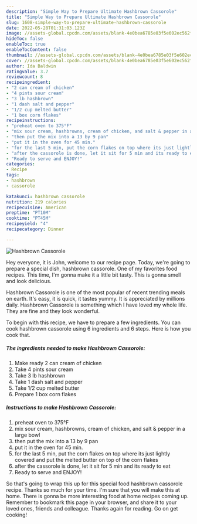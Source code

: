```yaml
---
description: "Simple Way to Prepare Ultimate Hashbrown Cassorole"
title: "Simple Way to Prepare Ultimate Hashbrown Cassorole"
slug: 1608-simple-way-to-prepare-ultimate-hashbrown-cassorole
date: 2022-05-28T01:31:03.123Z
image: //assets-global.cpcdn.com/assets/blank-4e0bea6785e03f5e602ec562f230caae08da540cada707380b4fe1bbebba43da.png
hideToc: false
enableToc: true
enableTocContent: false
thumbnail: //assets-global.cpcdn.com/assets/blank-4e0bea6785e03f5e602ec562f230caae08da540cada707380b4fe1bbebba43da.png
cover: //assets-global.cpcdn.com/assets/blank-4e0bea6785e03f5e602ec562f230caae08da540cada707380b4fe1bbebba43da.png
author: Ida Baldwin
ratingvalue: 3.7
reviewcount: 8
recipeingredient:
- "2 can cream of chicken"
- "4 pints sour cream"
- "3 lb hashbrown"
- "1 dash salt and pepper"
- "1/2 cup melted butter"
- "1 box corn flakes"
recipeinstructions:
- "preheat oven to 375°F"
- "mix sour cream, hashbrowns, cream of chicken, and salt & pepper in a large bowl"
- "then put the mix into a 13 by 9 pan"
- "put it in the oven for 45 min."
- "for the last 5 min, put the corn flakes on top where its just lightly covered and put the melted butter on top of the corn flakes"
- "after the cassorole is done, let it sit for 5 min and its ready to eat"
- "Ready to serve and ENJOY!"
categories:
- Recipe
tags:
- hashbrown
- cassorole

katakunci: hashbrown cassorole 
nutrition: 219 calories
recipecuisine: American
preptime: "PT10M"
cooktime: "PT45M"
recipeyield: "4"
recipecategory: Dinner

---
```



![Hashbrown Cassorole](//assets-global.cpcdn.com/assets/blank-4e0bea6785e03f5e602ec562f230caae08da540cada707380b4fe1bbebba43da.png)

Hey everyone, it is John, welcome to our recipe page. Today, we're going to prepare a special dish, hashbrown cassorole. One of my favorites food recipes. This time, I'm gonna make it a little bit tasty. This is gonna smell and look delicious.



Hashbrown Cassorole is one of the most popular of recent trending meals on earth. It's easy, it is quick, it tastes yummy. It is appreciated by millions daily. Hashbrown Cassorole is something which I have loved my whole life. They are fine and they look wonderful.


To begin with this recipe, we have to prepare a few ingredients. You can cook hashbrown cassorole using 6 ingredients and 6 steps. Here is how you cook that.

<!--inarticleads1-->

##### The ingredients needed to make Hashbrown Cassorole:

1. Make ready 2 can cream of chicken
1. Take 4 pints sour cream
1. Take 3 lb hashbrown
1. Take 1 dash salt and pepper
1. Take 1/2 cup melted butter
1. Prepare 1 box corn flakes




<!--inarticleads2-->

##### Instructions to make Hashbrown Cassorole:

1. preheat oven to 375°F
1. mix sour cream, hashbrowns, cream of chicken, and salt & pepper in a large bowl
1. then put the mix into a 13 by 9 pan
1. put it in the oven for 45 min.
1. for the last 5 min, put the corn flakes on top where its just lightly covered and put the melted butter on top of the corn flakes
1. after the cassorole is done, let it sit for 5 min and its ready to eat
1. Ready to serve and ENJOY!



So that's going to wrap this up for this special food hashbrown cassorole recipe. Thanks so much for your time. I'm sure that you will make this at home. There is gonna be more interesting food at home recipes coming up. Remember to bookmark this page in your browser, and share it to your loved ones, friends and colleague. Thanks again for reading. Go on get cooking!
